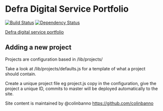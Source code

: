 # Defra Digital Service Portfolio

[![Build Status](https://travis-ci.org/EnvironmentAgency/defra-portfolio.svg?branch=master)](https://travis-ci.org/EnvironmentAgency/defra-portfolio)
[![Dependency Status](https://david-dm.org/environmentagency/defra-portfolio.svg)](https://david-dm.org/environmentagency/defra-portfolio)

[Defra digital service portfolio](http://defra-digital-services.herokuapp.com/)

## Adding a new project

Projects are configuration based in /lib/projects/

Take a look at /lib/projects/defaults.js for a template of what a project should contain.

Create a unique project file eg project.js copy in the configuration, give the project a unique ID, commits to master will be deployed automatically to the site.

Site content is maintained by @colinbanno https://github.com/colinbanno
